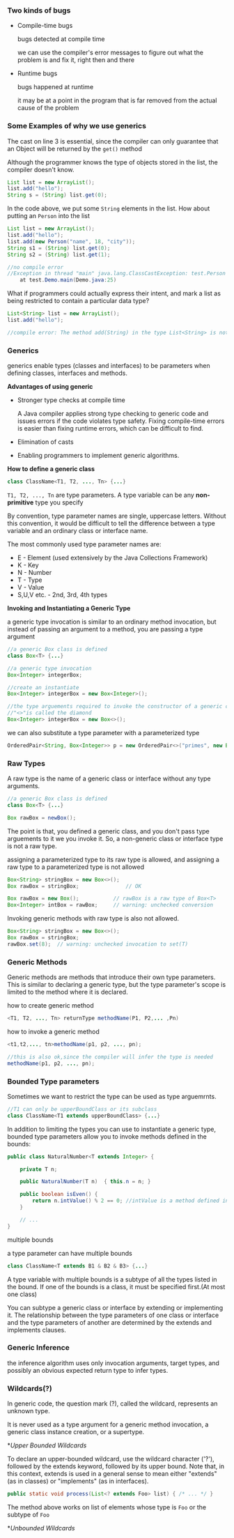 ### Two kinds of bugs

+ Compile-time bugs

   bugs detected at compile time

   we can use the compiler's error messages to figure out what the problem is and fix it, right then and there

+ Runtime bugs
 
    bugs happened at runtime
 
    it may be at a point in the program that is far removed from the actual cause of the problem
    
    
### Some Examples of why we use generics

The cast on line 3 is essential, since the compiler can only guarantee that an Object will be returned by the `get()` method 

Although the programmer knows the type of objects stored in the list, the compiler doesn't know.

```java
List list = new ArrayList();
list.add("hello");
String s = (String) list.get(0);
```

In the code above, we put some `String` elements in the list.
How about putting an `Person` into the list

```java
List list = new ArrayList();
list.add("hello");
list.add(new Person("name", 18, "city"));
String s1 = (String) list.get(0);
String s2 = (String) list.get(1);

//no compile error
//Exception in thread "main" java.lang.ClassCastException: test.Person cannot be cast to java.lang.String
	at test.Demo.main(Demo.java:25)
```

What if programmers could actually express their intent, and mark a list as being restricted to contain a particular data type?

```java
List<String> list = new ArrayList();
list.add("hello");

//compile error: The method add(String) in the type List<String> is not applicable for the arguments (Person)
```

### Generics

generics enable types (classes and interfaces) to be parameters when defining classes, interfaces and methods. 

**Advantages of using generic**

+ Stronger type checks at compile time
   
   A Java compiler applies strong type checking to generic code and issues errors if the code violates type safety. Fixing compile-time errors is easier than fixing runtime errors, which can be difficult to find.

+ Elimination of casts
+ Enabling programmers to implement generic algorithms.

**How to define a generic class**
```java
class ClassName<T1, T2, ..., Tn> {...}
```

`T1, T2, ..., Tn` are type parameters. A type variable can be any **non-primitive** type you specify

By convention, type parameter names are single, uppercase letters.
Without this convention, it would be difficult to tell the difference between a type variable and an ordinary class or interface name.

The most commonly used type parameter names are:

- E - Element (used extensively by the Java Collections Framework)
- K - Key
- N - Number
- T - Type
- V - Value
- S,U,V etc. - 2nd, 3rd, 4th types

**Invoking and Instantiating a Generic Type**

a generic type invocation is similar to an ordinary method invocation, but instead of passing an argument to a method, you are passing a type argument 

```java
//a generic Box class is defined 
class Box<T> {...}

//a generic type invocation
Box<Integer> integerBox;

//create an instantiate
Box<Integer> integerBox = new Box<Integer>();

//the type arguements required to invoke the constructor of a generic class can be omitted 
//"<>"is called the diamond
Box<Integer> integerBox = new Box<>();
```

we can also substitute a type parameter with a parameterized type

```java
OrderedPair<String, Box<Integer>> p = new OrderedPair<>("primes", new Box<Integer>(...));
```
### Raw Types

A raw type is the name of a generic class or interface without any type arguments.

```java
//a generic Box class is defined 
class Box<T> {...}

Box rawBox = newBox();
````

The point is that, you defined a generic class, and you don't pass type arguements to it we you invoke it.
So, a non-generic class or interface type is not a raw type.

assigning a parameterized type to its raw type is allowed, and assigning a raw type to a parameterized type is not allowed

```java
Box<String> stringBox = new Box<>();
Box rawBox = stringBox;               // OK

Box rawBox = new Box();           // rawBox is a raw type of Box<T>
Box<Integer> intBox = rawBox;     // warning: unchecked conversion
```
Invoking generic methods with raw type is also not allowed. 

```java
Box<String> stringBox = new Box<>();
Box rawBox = stringBox;
rawBox.set(8);  // warning: unchecked invocation to set(T)
```
### Generic Methods

Generic methods are methods that introduce their own type parameters. This is similar to declaring a generic type, but the type parameter's scope is limited to the method where it is declared. 

how to create generic method
```java
<T1, T2, ..., Tn> returnType methodName(P1, P2,... ,Pn)
```

how to invoke a generic method
```java
<t1,t2,..., tn>methodName(p1, p2, ..., pn);

//this is also ok,since the compiler will infer the type is needed
methodName(p1, p2, ..., pn);
```

### Bounded Type parameters

Sometimes we want to restrict the type can be used as type arguemrnts.

```java
//T1 can only be upperBoundClass or its subclass
class ClassName<T1 extends upperBoundClass> {...}
```

In addition to limiting the types you can use to instantiate a generic type, bounded type parameters allow you to invoke methods defined in the bounds:

```java
public class NaturalNumber<T extends Integer> {

    private T n;

    public NaturalNumber(T n)  { this.n = n; }

    public boolean isEven() {
        return n.intValue() % 2 == 0; //intValue is a method defined in the Integer class
    }

    // ...
}
```
multiple bounds

a type parameter can have multiple bounds

```java
class ClassName<T extends B1 & B2 & B3> {...}
```
A type variable with multiple bounds is a subtype of all the types listed in the bound. If one of the bounds is a class, it must be specified first.(At most one class)

You can subtype a generic class or interface by extending or implementing it. The relationship between the type parameters of one class or interface and the type parameters of another are determined by the extends and implements clauses.

### Generic Inference

the inference algorithm uses only invocation arguments, target types, and possibly an obvious expected return type to infer types. 

### Wildcards(?)

In generic code, the question mark (?), called the wildcard, represents an unknown type.

It is never used as a type argument for a generic method invocation, a generic class instance creation, or a supertype.

**Upper Bounded Wildcards*

To declare an upper-bounded wildcard, use the wildcard character ('?'), followed by the extends keyword, followed by its upper bound. Note that, in this context, extends is used in a general sense to mean either "extends" (as in classes) or "implements" (as in interfaces).

```java
public static void process(List<? extends Foo> list) { /* ... */ }
```

The method above works on list of elements whose type is `Foo` or the subtype of `Foo`

**Unbounded Wildcards*

